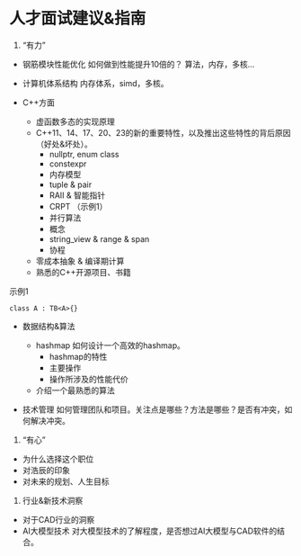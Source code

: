 # 人才面试建议&指南

1. “有力”
- 钢筋模块性能优化
如何做到性能提升10倍的？
算法，内存，多核...

- 计算机体系结构
内存体系，simd，多核。

- C++方面
  - 虚函数多态的实现原理
  - C++11、14、17、20、23的新的重要特性，以及推出这些特性的背后原因（好处&坏处）。
    - nullptr, enum class
    - constexpr
    - 内存模型
    - tuple & pair
    - RAII & 智能指针
    - CRPT （示例1）
    - 并行算法
    - 概念
    - string_view & range & span
    - 协程
  - 零成本抽象 & 编译期计算
  - 熟悉的C++开源项目、书籍

示例1
```
class A : TB<A>{}
```


- 数据结构&算法
  - hashmap
  如何设计一个高效的hashmap。
    - hashmap的特性
    - 主要操作
    - 操作所涉及的性能代价
  - 介绍一个最熟悉的算法


- 技术管理
如何管理团队和项目。关注点是哪些？方法是哪些？是否有冲突，如何解决冲突。

1. “有心”
- 为什么选择这个职位
- 对浩辰的印象
- 对未来的规划、人生目标

1. 行业&新技术洞察
- 对于CAD行业的洞察
- AI大模型技术
对大模型技术的了解程度，是否想过AI大模型与CAD软件的结合。
 